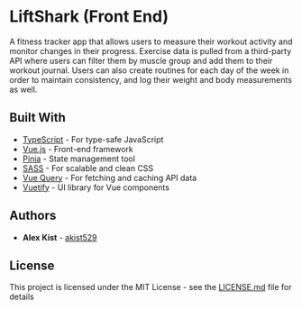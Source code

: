 # LiftShark (Front End)

A fitness tracker app that allows users to measure their workout activity and monitor changes in their progress. Exercise data is pulled from a third-party API where users can filter them by muscle group and add them to their workout journal. Users can also create routines for each day of the week in order to maintain consistency, and log their weight and body measurements as well. 

## Built With

* [TypeScript](https://www.typescriptlang.org/) - For type-safe JavaScript
* [Vue.js](https://vuejs.org/) - Front-end framework
* [Pinia](https://pinia.vuejs.org/) - State management tool
* [SASS](https://sass-lang.com/) - For scalable and clean CSS
* [Vue Query](https://vue-query.vercel.app/#/) - For fetching and caching API data
* [Vuetify](https://vuetifyjs.com) - UI library for Vue components

## Authors

* **Alex Kist** - [akist529](https://github.com/akist529)

## License

This project is licensed under the MIT License - see the [LICENSE.md](LICENSE.md) file for details
